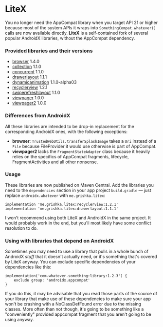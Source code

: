 # LiteX

You no longer need the AppCompat library when you target API 21 or higher because most of the system APIs it wraps into `SomethingCompat.whatever()` calls are now available directly. **LiteX** is a self-contained fork of several popular AndroidX libraries, without the AppCompat dependency.

### Provided libraries and their versions

* [browser](https://developer.android.com/jetpack/androidx/releases/browser) 1.4.0
* [collection](https://developer.android.com/jetpack/androidx/releases/collection) 1.1.0
* [concurrent](https://developer.android.com/jetpack/androidx/releases/concurrent) 1.1.0
* [drawerlayout](https://developer.android.com/jetpack/androidx/releases/drawerlayout) 1.1.1
* [dynamicanimation](https://developer.android.com/jetpack/androidx/releases/dynamicanimation) 1.1.0-alpha03
* [recyclerview](https://developer.android.com/jetpack/androidx/releases/recyclerview) 1.2.1
* [swiperefreshlayout](https://developer.android.com/jetpack/androidx/releases/swiperefreshlayout) 1.1.0
* [viewpager](https://developer.android.com/jetpack/androidx/releases/viewpager) 1.0.0
* [viewpager2](https://developer.android.com/jetpack/androidx/releases/viewpager2) 1.0.0

### Differences from AndroidX

All these libraries are intended to be drop-in replacement for the corresponding AndroidX ones, with the following exceptions:
* **browser**: `TrustedWebUtils.transferSplashImage` takes a `Uri` instead of a `File` because FileProvider it would use otherwise is part of AppCompat.
* **viewpager2** lacks the `FragmentStateAdapter` class because it heavily relies on the specifics of AppCompat fragments, lifecycle, FragmentActivities and all other nonsense.

### Usage

These libraries are now published on Maven Central. Add the libraries you need to the `dependencies` section in your app project `build.gradle` — just replace `androidx.whatever` with `me.grishka.litex`:

```
implementation 'me.grishka.litex:recyclerview:1.2.1'
implementation 'me.grishka.litex:drawerlayout:1.1.1'
```

I won't recommend using both LiteX and AndroidX in the same project. It would probably work in the end, but you'll most likely have some conflict resolution to do.

### Using with libraries that depend on AndroidX

Sometimes you may need to use a library that pulls in a whole bunch of AndroidX _stuff_ that it doesn't actually need, or it's something that's covered by LiteX anyway. You can exclude specific dependencies of your dependencies like this:

```
implementation('com.whatever.something:library:1.2.3') {
	exclude group: 'androidx.appcompat'
}
```

If you do this, it may be advisable that you read those parts of the source of your library that make use of these dependencies to make sure your app won't be crashing with a NoClassDefFound error due to the missing classes. More often than not though, it's going to be something like a "conveniently" provided appcompat fragment that you aren't going to be using anyway.
